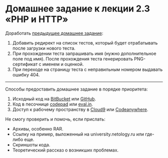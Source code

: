 # Домашнее задание к лекции 2.3 «PHP и HTTP»

Доработать [предыдущее домашнее задание](../forms/):

1. Добавить редирект на список тестов, который будет отрабатывать после загрузки нового теста.
2. При прохождении теста запрашивать имя (нужно дополнительное поле под имя). После прохождения теста генерировать PNG-сертификат с именем и оценкой.
3. При переходе на страницу теста с неправильным номером выдавать ошибку 404.

---
Способы предоставить домашнее задание в порядке приоритета:
1. Исходный код на [BitBucket](https://bitbucket.org/) или [GitHub](https://github.com/).
2. Код в песочнице [codepad](http://codepad.org/) или [eval.in](https://eval.in/).
3. Доступ к рабочему пространству в [Cloud9](https://c9.io/) или [Сodeanywhere](https://codeanywhere.com/).

Не смогу проверить и помочь, если прислать:
* Архивы, особенно RAR.
* Ссылку на пример, выложенный на university.netology.ru или где-либо еще.
* Скриншоты кода.
* Теоретический рассказ о возникших проблемах.     